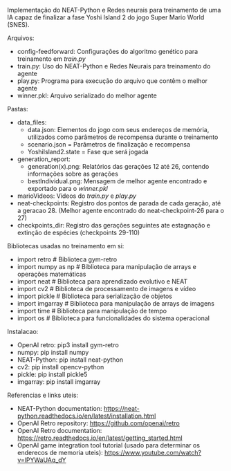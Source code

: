 Implementação do NEAT-Python e Redes neurais para treinamento de uma IA capaz de finalizar a fase Yoshi Island 2 do jogo Super Mario World (SNES).

Arquivos:
  - config-feedforward: Configurações do algoritmo genético para treinamento em *train.py*
  - train.py: Uso do NEAT-Python e Redes Neurais para treinamento do agente
  - play.py: Programa para execução do arquivo que contêm o melhor agente
  - winner.pkl: Arquivo serializado do melhor agente

Pastas:
  - data_files:
    - data.json: Elementos do jogo com seus endereços de memória, utilizados como parâmetros de recompensa durante o treinamento
    - scenario.json = Parâmetros de finalização e recompensa
    - YoshiIsland2.state = Fase que será jogada
  - generation_report:
    - generation(x).png: Relatórios das gerações 12 até 26, contendo informações sobre as gerações
    - bestIndividual.png: Mensagem de melhor agente encontrado e exportado para o *winner.pkl*
  - marioVideos: Vídeos do *train.py* e *play.py*
  - neat-checkpoints: Registro dos pontos de parada de cada geração, até a geracao 28. (Melhor agente encontrado do neat-checkpoint-26 para o 27)
  - checkpoints_dir: Registro das gerações seguintes ate estagnação e extinção de espécies (checkpoints 29-110)

Bibliotecas usadas no treinamento em si:
  - import retro  # Biblioteca gym-retro
  - import numpy as np  # Biblioteca para manipulação de arrays e operações matemáticas
  - import neat  # Biblioteca para aprendizado evolutivo e NEAT
  - import cv2  # Biblioteca de processamento de imagens e vídeo
  - import pickle  # Biblioteca para serialização de objetos
  - import imgarray  # Biblioteca para manipulação de arrays de imagens
  - import time  # Biblioteca para manipulação de tempo
  - import os # Biblioteca para funcionalidades do sistema operacional
    
Instalacao:

  - OpenAI retro: pip3 install gym-retro
  - numpy: pip install numpy
  - NEAT-Python: pip install neat-python
  - cv2: pip install opencv-python
  - pickle: pip install pickle5
  - imgarray: pip install imgarray

    
Referencias e links uteis:
  - NEAT-Python documentation: https://neat-python.readthedocs.io/en/latest/installation.html
  - OpenAI Retro repository: https://github.com/openai/retro
  - OpenAI Retro documentation: https://retro.readthedocs.io/en/latest/getting_started.html
  - OpenAI game integration tool tutorial (usado para determinar os enderecos de memoria uteis): https://www.youtube.com/watch?v=lPYWaUAq_dY
